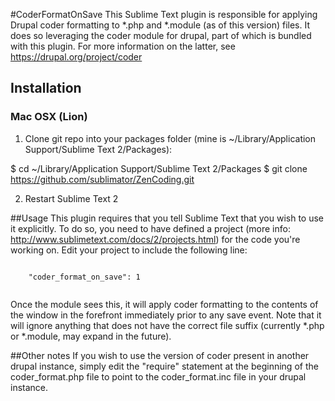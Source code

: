 #CoderFormatOnSave
This Sublime Text plugin is responsible for applying Drupal coder formatting to *.php and *.module (as of this version) files.  It does so leveraging the coder module for drupal, part of which is bundled with this plugin.  For more information on the latter, see https://drupal.org/project/coder

## Installation

### Mac OSX (Lion)

1. Clone git repo into your packages folder (mine is ~/Library/Application Support/Sublime Text 2/Packages):

  $ cd ~/Library/Application Support/Sublime Text 2/Packages
  $ git clone https://github.com/sublimator/ZenCoding.git

2. Restart Sublime Text 2

##Usage
This plugin requires that you tell Sublime Text that you wish to use it explicitly. To do so, you need to have defined a project (more info: http://www.sublimetext.com/docs/2/projects.html) for the code you're working on.  Edit your project to include the following line: 

  <code>
    "coder_format_on_save": 1
  </code>

Once the module sees this, it will apply coder formatting to the contents of the window in the forefront immediately prior to any save event.  Note that it will ignore anything that does not have the correct file suffix (currently *.php or *.module, may expand in the future).


##Other notes
If you wish to use the version of coder present in another drupal instance, simply edit the "require" statement at the beginning of the coder_format.php file to point to the coder_format.inc file in your drupal instance.